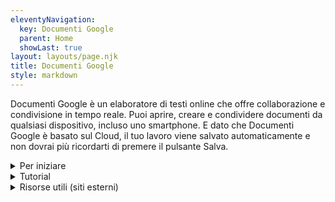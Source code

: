 ```yaml
---
eleventyNavigation:
  key: Documenti Google
  parent: Home
  showLast: true
layout: layouts/page.njk
title: Documenti Google
style: markdown
---
```


Documenti Google è un elaboratore di testi online che offre collaborazione e condivisione in tempo reale. Puoi aprire, creare e condividere documenti da qualsiasi dispositivo, incluso uno smartphone. E dato che Documenti Google è basato sul Cloud, il tuo lavoro viene salvato automaticamente e non dovrai più ricordarti di premere il pulsante Salva.

<details>
<summary class="font-semibold mb-4">
Per iniziare
</summary>

Per utilizzare Documenti accedi al tuo account Google e visita la pagina docs.google.com

Da disposivo mobile (tablet o telefono) puoi usare anche l'app dedicata.
- [Scarica l'app der dispositivi Android](https://play.google.com/store/apps/details?id=com.google.android.apps.docs.editors.docs){target="_blank" rel="noopener noreferrer"}
- [Scarica l'app per dispositivi iOS (iPhone e iPad)](https://itunes.apple.com/app/apple-store/id842842640){target="_blank" rel="noopener noreferrer"}
</details>

<details>
<summary class="font-semibold mb-4">
Tutorial
</summary>

- Come impostare il carattere predefinito in Documenti Google
</details>

<details>
<summary class="font-semibold mb-4">
Risorse utili (siti esterni)
</summary>

- [Guida di Documenti Google](https://support.google.com/docs/topic/9046002){target="_blank" rel="noopener noreferrer"}
- [Community di assistenza (in inglese)](https://support.google.com/docs/community){target="_blank" rel="noopener noreferrer"}
</details>
